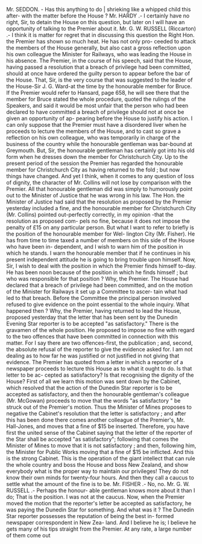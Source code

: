 Mr. SEDDON. - Has this anything to do | shrieking like a whipped child this after- with the matter before the House ? Mr. HARDY .- I certainly have no right, Sir, to detain the House on this question, but later on I will have an opportunity of talking to the Premier about it. Mr. G. W. RUSSELL (Riccarton) .- I think it is matter for regret that in discussing this question the Right Hon. the Premier has shown so much heat. He has not only pro- ceeded to attack the members of the House generally, but also cast a gross reflection upon his own colleague the Minister for Railways, who was leading the House in his absence. The Premier, in the course of his speech, said that the House, having passed a resolution that a breach of privilege had been committed, should at once have ordered the guilty person to appear before the bar of the House. That, Sir, is the very course that was suggested to the leader of the House-Sir J. G. Ward-at the time by the honourable member for Bruce. If the Premier would refer to Hansard, page 658, he will see there that the member for Bruce stated the whole procedure, quoted the rulings of the Speakers, and said it would be most unfair that the person who had been declared to have committed a breach of privilege should not at once be given an opportunity of ap- pearing before the House to justify his action. I can only suppose that the Premier must have a disordered liver when he proceeds to lecture the members of the House, and to cast so grave a reflection on his own colleague, who was temporarily in charge of the business of the country while the honourable gentleman was bar-bound at Greymouth. But, Sir, the honourable gentleman has certainly got into his old form when he dresses down the member for Christchurch City. Up to the present period of the session the Premier has regarded the honourable member for Christchurch City as having returned to the fold ; but now things have changed. And yet I think, when it comes to any question of loss of dignity, the character of Mr. Collins will not lose by comparison with the Premier. All that honourable gentleman did was simply to humorously point out to the Minister of Justice that he was wrong in his law. The Hon. the Minister of Justice had said that the resolution as proposed by the Premier yesterday included a fine, and the honourable member for Christchurch City (Mr. Collins) pointed out-perfectly correctly, in my opinion -that the resolution as proposed com- pels no fine, because it does not impose the penalty of £15 on any particular person. But what I want to refer to briefly is the position of the honourable member for Wel- lington City (Mr. Fisher). He has from time to time taxed a number of members on this side of the House who have been in- dependent, and I wish to warn him of the position in which he stands. I warn the honourable member that if he continues in his present independent attitude he is going to bring trouble upon himself. Now, Sir, I wish to deal with the position in which the Premier finds himself to-day. He has been noon because of the position in which he finds himself ; but who was responsible for that position ? Why, the Premier. The House had declared that a breach of privilege had been committed, and on the motion of the Minister for Railways it set up a Committee to ascer- tain what had led to that breach. Before the Committee the principal person involved refused to give evidence on the point essential to the whole inquiry. What happened then ? Why, the Premier, having returned to lead the House, proposed yesterday that the letter that has been sent by the Dunedin Evening Star reporter is to be accepted "as satisfactory." There is the gravamen of the whole position. He proposed to impose no fine with regard to the two offences that have been committed in connection with this matter. For I say there are two offences-first, the publication ; and, second, the absolute refusal of the reporter to give the evidence asked for. I am not dealing as to how far he was justified or not justified in not giving that evidence. The Premier has quoted from a letter in which a reporter of a newspaper proceeds to lecture this House as to what it ought to do. Is that letter to be ac- cepted as satisfactory? Is that recognising the dignity of the House? First of all we learn this motion was sent down by the Cabinet, which resolved that the action of the Dunedin Star reporter is to be accepted as satisfactory, and then the honourable gentleman's colleague (Mr. McGowan) proceeds to move that the words "as satisfactory " be struck out of the Premier's motion. Thus the Minister of Mines proposes to negative the Cabinet's resolution that the letter is satisfactory ; and after this has been done there comes another colleague of the Premier's, Mr. Hall-Jones, and moves that a fine of $15 be inserted. Therefore, you have first the united sense of the Cabinet saying that the letter of the reporter of the Star shall be accepted "as satisfactory"; following that comes the Minister of Mines to move that it is not satisfactory ; and then, following him, the Minister for Public Works moving that a fine of $15 be inflicted. And this is the strong Cabinet. This is the operation of the giant intellect that can rule the whole country and boss the House and boss New Zealand, and show everybody what is the proper way to maintain our privileges! They do not know their own minds for twenty-four hours. And then they call a caucus to settle what the amount of the fine is to be. Mr. FISHER .- No, no. Mr. G. W. RUSSELL .- Perhaps the honour- able gentleman knows more about it than I do; That is the position. I was not at the caucus. Now, when the Premier moved the motion that the reporter's letter be accepted as satisfactory, he was paying the Dunedin Star for something. And what was it ? The Dunedin Star reporter possesses the reputation of being the best in- formed newspaper correspondent in New Zea- land. And I believe he is; I believe he gets many of his tips straight from the Premier. At any rate, a large number of them come out 